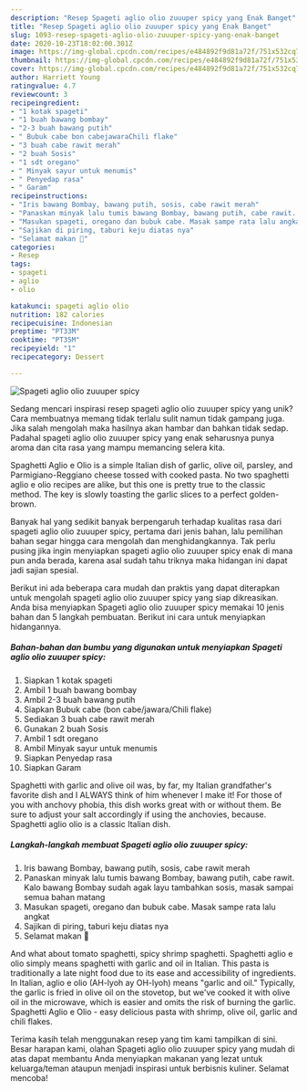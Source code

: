 ```yaml
---
description: "Resep Spageti aglio olio zuuuper spicy yang Enak Banget"
title: "Resep Spageti aglio olio zuuuper spicy yang Enak Banget"
slug: 1093-resep-spageti-aglio-olio-zuuuper-spicy-yang-enak-banget
date: 2020-10-23T18:02:00.301Z
image: https://img-global.cpcdn.com/recipes/e484892f9d81a72f/751x532cq70/spageti-aglio-olio-zuuuper-spicy-foto-resep-utama.jpg
thumbnail: https://img-global.cpcdn.com/recipes/e484892f9d81a72f/751x532cq70/spageti-aglio-olio-zuuuper-spicy-foto-resep-utama.jpg
cover: https://img-global.cpcdn.com/recipes/e484892f9d81a72f/751x532cq70/spageti-aglio-olio-zuuuper-spicy-foto-resep-utama.jpg
author: Harriett Young
ratingvalue: 4.7
reviewcount: 3
recipeingredient:
- "1 kotak spageti"
- "1 buah bawang bombay"
- "2-3 buah bawang putih"
- " Bubuk cabe bon cabejawaraChili flake"
- "3 buah cabe rawit merah"
- "2 buah Sosis"
- "1 sdt oregano"
- " Minyak sayur untuk menumis"
- " Penyedap rasa"
- " Garam"
recipeinstructions:
- "Iris bawang Bombay, bawang putih, sosis, cabe rawit merah"
- "Panaskan minyak lalu tumis bawang Bombay, bawang putih, cabe rawit. Kalo bawang Bombay sudah agak layu tambahkan sosis, masak sampai semua bahan matang"
- "Masukan spageti, oregano dan bubuk cabe. Masak sampe rata lalu angkat"
- "Sajikan di piring, taburi keju diatas nya"
- "Selamat makan 🥰"
categories:
- Resep
tags:
- spageti
- aglio
- olio

katakunci: spageti aglio olio 
nutrition: 182 calories
recipecuisine: Indonesian
preptime: "PT33M"
cooktime: "PT35M"
recipeyield: "1"
recipecategory: Dessert

---
```



![Spageti aglio olio zuuuper spicy](https://img-global.cpcdn.com/recipes/e484892f9d81a72f/751x532cq70/spageti-aglio-olio-zuuuper-spicy-foto-resep-utama.jpg)

Sedang mencari inspirasi resep spageti aglio olio zuuuper spicy yang unik? Cara membuatnya memang tidak terlalu sulit namun tidak gampang juga. Jika salah mengolah maka hasilnya akan hambar dan bahkan tidak sedap. Padahal spageti aglio olio zuuuper spicy yang enak seharusnya punya aroma dan cita rasa yang mampu memancing selera kita.

Spaghetti Aglio e Olio is a simple Italian dish of garlic, olive oil, parsley, and Parmigiano-Reggiano cheese tossed with cooked pasta. No two spaghetti aglio e olio recipes are alike, but this one is pretty true to the classic method. The key is slowly toasting the garlic slices to a perfect golden-brown.

Banyak hal yang sedikit banyak berpengaruh terhadap kualitas rasa dari spageti aglio olio zuuuper spicy, pertama dari jenis bahan, lalu pemilihan bahan segar hingga cara mengolah dan menghidangkannya. Tak perlu pusing jika ingin menyiapkan spageti aglio olio zuuuper spicy enak di mana pun anda berada, karena asal sudah tahu triknya maka hidangan ini dapat jadi sajian spesial.


Berikut ini ada beberapa cara mudah dan praktis yang dapat diterapkan untuk mengolah spageti aglio olio zuuuper spicy yang siap dikreasikan. Anda bisa menyiapkan Spageti aglio olio zuuuper spicy memakai 10 jenis bahan dan 5 langkah pembuatan. Berikut ini cara untuk menyiapkan hidangannya.

<!--inarticleads1-->

##### Bahan-bahan dan bumbu yang digunakan untuk menyiapkan Spageti aglio olio zuuuper spicy:

1. Siapkan 1 kotak spageti
1. Ambil 1 buah bawang bombay
1. Ambil 2-3 buah bawang putih
1. Siapkan  Bubuk cabe (bon cabe/jawara/Chili flake)
1. Sediakan 3 buah cabe rawit merah
1. Gunakan 2 buah Sosis
1. Ambil 1 sdt oregano
1. Ambil  Minyak sayur untuk menumis
1. Siapkan  Penyedap rasa
1. Siapkan  Garam


Spaghetti with garlic and olive oil was, by far, my Italian grandfather&#39;s favorite dish and I ALWAYS think of him whenever I make it! For those of you with anchovy phobia, this dish works great with or without them. Be sure to adjust your salt accordingly if using the anchovies, because. Spaghetti aglio olio is a classic Italian dish. 

<!--inarticleads2-->

##### Langkah-langkah membuat Spageti aglio olio zuuuper spicy:

1. Iris bawang Bombay, bawang putih, sosis, cabe rawit merah
1. Panaskan minyak lalu tumis bawang Bombay, bawang putih, cabe rawit. Kalo bawang Bombay sudah agak layu tambahkan sosis, masak sampai semua bahan matang
1. Masukan spageti, oregano dan bubuk cabe. Masak sampe rata lalu angkat
1. Sajikan di piring, taburi keju diatas nya
1. Selamat makan 🥰


And what about tomato spaghetti, spicy shrimp spaghetti. Spaghetti aglio e olio simply means spaghetti with garlic and oil in Italian. This pasta is traditionally a late night food due to its ease and accessibility of ingredients. In Italian, aglio e olio (AH-lyoh ay OH-lyoh) means &#34;garlic and oil.&#34; Typically, the garlic is fried in olive oil on the stovetop, but we&#39;ve cooked it with olive oil in the microwave, which is easier and omits the risk of burning the garlic. Spaghetti Aglio e Olio - easy delicious pasta with shrimp, olive oil, garlic and chili flakes. 

Terima kasih telah menggunakan resep yang tim kami tampilkan di sini. Besar harapan kami, olahan Spageti aglio olio zuuuper spicy yang mudah di atas dapat membantu Anda menyiapkan makanan yang lezat untuk keluarga/teman ataupun menjadi inspirasi untuk berbisnis kuliner. Selamat mencoba!
